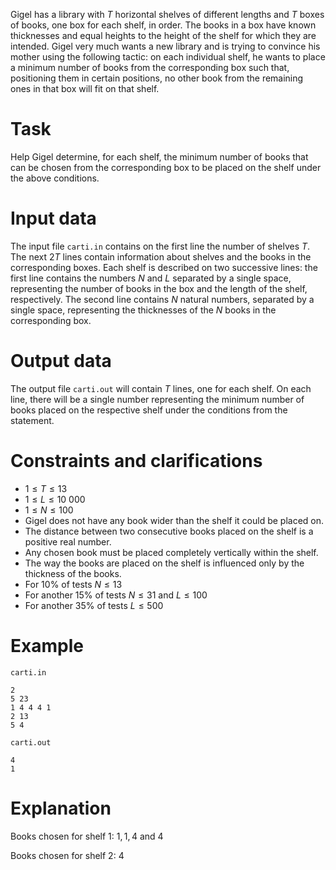 Gigel has a library with $T$ horizontal shelves of different lengths and $T$ boxes of books, one box for each shelf, in order. The books in a box have known thicknesses and equal heights to the height of the shelf for which they are intended. Gigel very much wants a new library and is trying to convince his mother using the following tactic: on each individual shelf, he wants to place a minimum number of books from the corresponding box such that, positioning them in certain positions, no other book from the remaining ones in that box will fit on that shelf.

# Task
Help Gigel determine, for each shelf, the minimum number of books that can be chosen from the corresponding box to be placed on the shelf under the above conditions.

# Input data
The input file `carti.in` contains on the first line the number of shelves $T$. The next $2T$ lines contain information about shelves and the books in the corresponding boxes. Each shelf is described on two successive lines: the first line contains the numbers $N$ and $L$ separated by a single space, representing the number of books in the box and the length of the shelf, respectively. The second line contains $N$ natural numbers, separated by a single space, representing the thicknesses of the $N$ books in the corresponding box.

# Output data
The output file `carti.out` will contain $T$ lines, one for each shelf. On each line, there will be a single number representing the minimum number of books placed on the respective shelf under the conditions from the statement.

# Constraints and clarifications
- $1 \leq T \leq 13$
- $1 \leq L \leq 10 \ 000$
- $1 \leq N \leq 100$
- Gigel does not have any book wider than the shelf it could be placed on.
- The distance between two consecutive books placed on the shelf is a positive real number.
- Any chosen book must be placed completely vertically within the shelf.
- The way the books are placed on the shelf is influenced only by the thickness of the books.
- For 10% of tests $N \leq 13$
- For another 15% of tests $N \leq 31$ and $L \leq 100$
- For another 35% of tests $L \leq 500$

# Example
`carti.in`
```
2
5 23
1 4 4 4 1
2 13
5 4
```
`carti.out`
```
4
1
```

# Explanation
Books chosen for shelf $1$: $1, 1, 4$ and $4$

Books chosen for shelf $2$: $4$